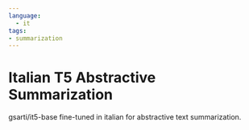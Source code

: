 ```yaml
---
language: 
  - it
tags:
- summarization
---
```


# **Italian T5 Abstractive Summarization**

gsarti/it5-base fine-tuned in italian for abstractive text summarization.